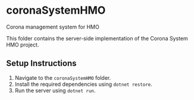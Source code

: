 # coronaSystemHMO
Corona management system for HMO

This folder contains the server-side implementation of the Corona System HMO project.

## Setup Instructions

1. Navigate to the `coronaSystemHMO` folder.
2. Install the required dependencies using `dotnet restore`.
3. Run the server using `dotnet run`.
